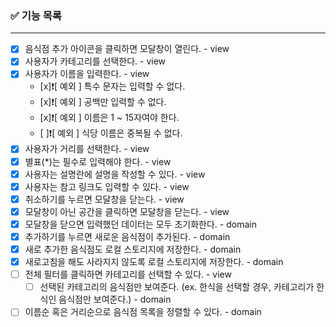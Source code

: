 ### ✅ 기능 목록

---

- [x] 음식점 추가 아이콘을 클릭하면 모달창이 열린다. - view
- [x] 사용자가 카테고리를 선택한다. - view
- [x] 사용자가 이름을 입력한다. - view
  - [x]❗[ 예외 ] 특수 문자는 입력할 수 없다.
  - [x]❗[ 예외 ] 공백만 입력할 수 없다.
  - [x]❗[ 예외 ] 이름은 1 ~ 15자여야 한다.
  - [ ]❗[ 예외 ] 식당 이름은 중복될 수 없다.
- [x] 사용자가 거리를 선택한다. - view
- [x] 별표(\*)는 필수로 입력해야 한다. - view
- [x] 사용자는 설명란에 설명을 작성할 수 있다. - view
- [x] 사용자는 참고 링크도 입력할 수 있다. - view
- [x] 취소하기를 누르면 모달창을 닫는다. - view
- [x] 모달창이 아닌 공간을 클릭하면 모달창을 닫는다. - view
- [x] 모달창을 닫으면 입력했던 데이터는 모두 초기화한다. - domain
- [x] 추가하기를 누르면 새로운 음식점이 추가된다. - domain
- [x] 새로 추가한 음식점도 로컬 스토리지에 저장한다. - domain
- [x] 새로고침을 해도 사라지지 않도록 로컬 스토리지에 저장한다. - domain
- [ ] 전체 필터를 클릭하면 카테고리를 선택할 수 있다. - view
  - [ ] 선택된 카테고리의 음식점만 보여준다. (ex. 한식을 선택할 경우, 카테고리가 한식인 음식점만 보여준다.) - domain
- [ ] 이름순 혹은 거리순으로 음식점 목록을 정렬할 수 있다. - domain
